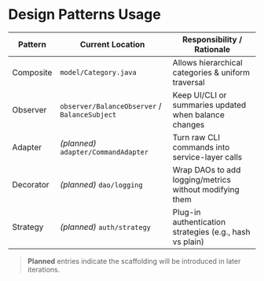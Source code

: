 # Design Patterns Usage

| Pattern   | Current Location                              | Responsibility / Rationale                              |
| --------- | --------------------------------------------- | ------------------------------------------------------- |
| Composite | `model/Category.java`                         | Allows hierarchical categories & uniform traversal      |
| Observer  | `observer/BalanceObserver` / `BalanceSubject` | Keep UI/CLI or summaries updated when balance changes   |
| Adapter   | _(planned)_ `adapter/CommandAdapter`          | Turn raw CLI commands into service-layer calls          |
| Decorator | _(planned)_ `dao/logging`                     | Wrap DAOs to add logging/metrics without modifying them |
| Strategy  | _(planned)_ `auth/strategy`                   | Plug-in authentication strategies (e.g., hash vs plain) |

> **Planned** entries indicate the scaffolding will be introduced in later iterations.
